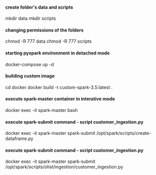 #### create folder's data and scripts
mkdir data
mkdir scripts

#### changing permissions of the folders
chmod -R 777 data
chmod -R 777 scripts

#### starting pyspark environment in detached mode
docker-compose up -d


#### building custom image
cd docker
docker build -t custom-spark-3.5:latest .

#### execute spark-master container in interative mode
docker exec -it spark-master bash

#### execute spark-submit command - script customer_ingestion.py
docker exec -it spark-master spark-submit /opt/spark/scripts/create-dataframe.py

#### execute spark-submit command - script customer_ingestion.py
docker exec -it spark-master spark-submit /opt/spark/scripts/olist/ingestion/customer_ingestion.py




